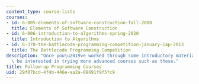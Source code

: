 ```yaml
---
content_type: course-lists
courses:
- id: 6-005-elements-of-software-construction-fall-2008
  title: Elements of Software Construction
- id: 6-006-introduction-to-algorithms-spring-2020
  title: Introduction to Algorithms
- id: 6-370-the-battlecode-programming-competition-january-iap-2013
  title: The Battlecode Programming Competition
description: "Once you\u2019ve worked through some introductory material, you may\
  \ be interested in trying more advanced courses such as these."
title: Follow-up Programming Courses
uid: 29f07bcd-4f4b-446e-aa2a-89691f9f5fc9
---
```

